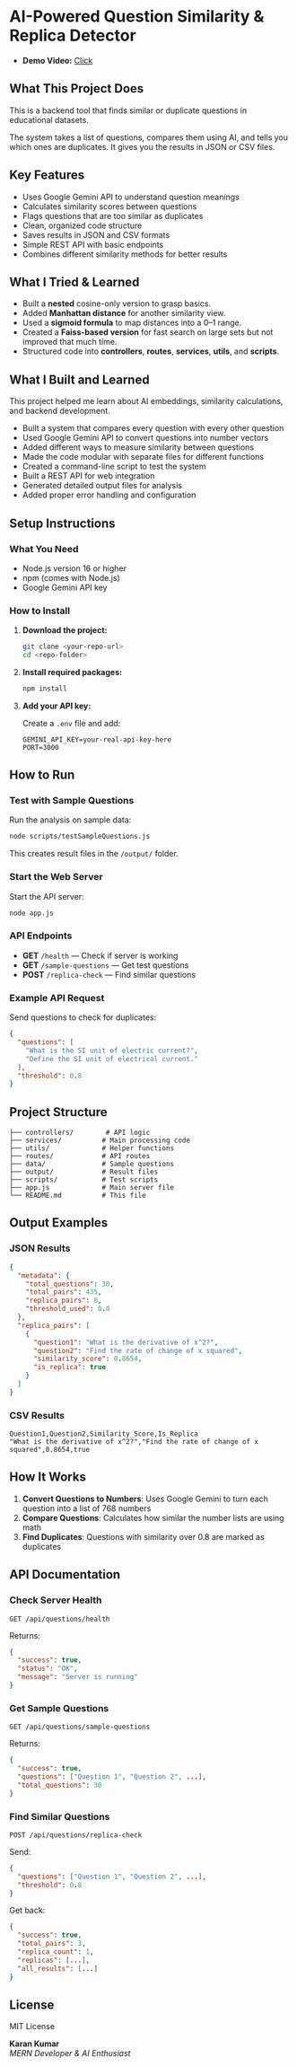 # AI-Powered Question Similarity & Replica Detector

- **Demo Video:** [Click](https://youtu.be/rSCuGygE0bg?feature=shared) 

## What This Project Does

This is a backend tool that finds similar or duplicate questions in educational datasets. 

The system takes a list of questions, compares them using AI, and tells you which ones are duplicates. It gives you the results in JSON or CSV files.

## Key Features

- Uses Google Gemini API to understand question meanings
- Calculates similarity scores between questions
- Flags questions that are too similar as duplicates
- Clean, organized code structure
- Saves results in JSON and CSV formats
- Simple REST API with basic endpoints
- Combines different similarity methods for better results

## What I Tried & Learned

- Built a **nested** cosine-only version to grasp basics.  
- Added **Manhattan distance** for another similarity view.  
- Used a **sigmoid formula** to map distances into a 0–1 range.  
- Created a **Faiss-based version** for fast search on large sets but not improved that much time.  
- Structured code into **controllers**, **routes**, **services**, **utils**, and **scripts**. 

## What I Built and Learned

This project helped me learn about AI embeddings, similarity calculations, and backend development.

- Built a system that compares every question with every other question
- Used Google Gemini API to convert questions into number vectors
- Added different ways to measure similarity between questions
- Made the code modular with separate files for different functions
- Created a command-line script to test the system
- Built a REST API for web integration
- Generated detailed output files for analysis
- Added proper error handling and configuration

## Setup Instructions

### What You Need
- Node.js version 16 or higher
- npm (comes with Node.js)
- Google Gemini API key

### How to Install

1. **Download the project:**
   ```bash
   git clone <your-repo-url>
   cd <repo-folder>
   ```

2. **Install required packages:**
   ```bash
   npm install
   ```

3. **Add your API key:**
   
   Create a `.env` file and add:
   ```text
   GEMINI_API_KEY=your-real-api-key-here
   PORT=3000
   ```

## How to Run

### Test with Sample Questions

Run the analysis on sample data:

```bash
node scripts/testSampleQuestions.js
```

This creates result files in the `/output/` folder.

### Start the Web Server

Start the API server:

```bash
node app.js
```

### API Endpoints

- **GET** `/health` — Check if server is working
- **GET** `/sample-questions` — Get test questions
- **POST** `/replica-check` — Find similar questions

### Example API Request

Send questions to check for duplicates:

```json
{
  "questions": [
    "What is the SI unit of electric current?",
    "Define the SI unit of electrical current."
  ],
  "threshold": 0.8
}
```

## Project Structure

```
├── controllers/        # API logic
├── services/          # Main processing code
├── utils/             # Helper functions
├── routes/            # API routes
├── data/              # Sample questions
├── output/            # Result files
├── scripts/           # Test scripts
├── app.js             # Main server file
└── README.md          # This file
```

## Output Examples

### JSON Results
```json
{
  "metadata": {
    "total_questions": 30,
    "total_pairs": 435,
    "replica_pairs": 8,
    "threshold_used": 0.8
  },
  "replica_pairs": [
    {
      "question1": "What is the derivative of x^2?",
      "question2": "Find the rate of change of x squared",
      "similarity_score": 0.8654,
      "is_replica": true
    }
  ]
}
```

### CSV Results
```csv
Question1,Question2,Similarity_Score,Is_Replica
"What is the derivative of x^2?","Find the rate of change of x squared",0.8654,true
```

## How It Works

1. **Convert Questions to Numbers**: Uses Google Gemini to turn each question into a list of 768 numbers
2. **Compare Questions**: Calculates how similar the number lists are using math
3. **Find Duplicates**: Questions with similarity over 0.8 are marked as duplicates

## API Documentation

### Check Server Health
```http
GET /api/questions/health
```

Returns:
```json
{
  "success": true,
  "status": "OK",
  "message": "Server is running"
}
```

### Get Sample Questions
```http
GET /api/questions/sample-questions
```

Returns:
```json
{
  "success": true,
  "questions": ["Question 1", "Question 2", ...],
  "total_questions": 30
}
```

### Find Similar Questions
```http
POST /api/questions/replica-check
```

Send:
```json
{
  "questions": ["Question 1", "Question 2", ...],
  "threshold": 0.8
}
```

Get back:
```json
{
  "success": true,
  "total_pairs": 3,
  "replica_count": 1,
  "replicas": [...],
  "all_results": [...]
}
```

## License

MIT License

**Karan Kumar**  
*MERN Developer & AI Enthusiast*